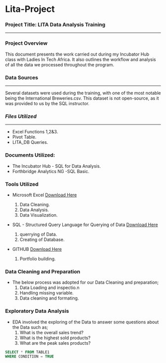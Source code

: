 # Lita-Project

### Project Title: LITA Data Analysis Training
---
### Project Overview 
This document presents the work carried out during my Incubator Hub class with Ladies In Tech Africa. It also outlines the workflow and analysis of all the data we processed throughout the program.

### Data Sources
---
Several datasets were used during the training, with one of the most notable being the International Breweries.csv. This dataset is not open-source, as it was provided to us by the SQL instructor.

### *Files Utilized*
---
- Excel Functions 1,2&3.
- Pivot Table.
- LITA_DB Queries. 

### Documents Utilized:
- The Incubator Hub - SQL for Data Analysis.
- Forthbridge Analytics NG -SQL Basic.

### Tools Utilized
- Microsoft Excel [Download Here](https://www.microsoft.com)
   1. Data Cleaning.
   2. Data Analysis.
   3. Data Visualization.
      
- SQL - Structured Query Language for Querying of Data [Download Here](https://learn.microsoft.com/en-us/sql/ssms/download-sql-server-management-studio-ssms?view=sql-server-ver16#download-ssms)
   1. querrying of Data.
   2. Creating of Database.

- GITHUB [Download Here](https://www.github.com)
   1. Portfolio building.

### Data Cleaning and Preparation
- The below process was adopted for our Data Cleaning and preparation;
   1. Data Loading and inspectio.n
   2. Handling missing variable.
   3. Data cleaning and formating.

### Exploratory Data Analysis
- EDA involved the exploring of the Data to answer some questions about the Data such as;
  1. What is the overall sales trend?
  2. What is the highest sold products?
  3. What are the peak sales products?
 
```SQL 
SELECT * FROM TABLE1
WHERE CONDITION = TRUE
```



